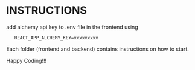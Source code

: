 # INSTRUCTIONS

add alchemy api key to .env file in the frontend using
```
   REACT_APP_ALCHEMY_KEY=xxxxxxxxx
```

Each folder (frontend and backend) contains instructions on how to start.     

Happy Coding!!!
